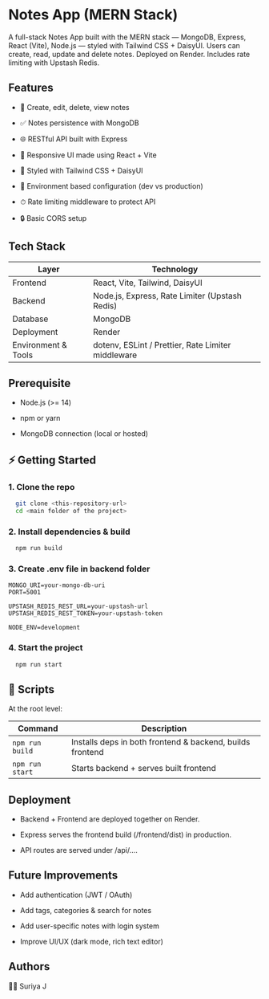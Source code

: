 
# Notes App (MERN Stack)

A full-stack Notes App built with the MERN stack — MongoDB, Express, React (Vite), Node.js — styled with Tailwind CSS + DaisyUI. Users can create, read, update and delete notes. Deployed on Render. Includes rate limiting with Upstash Redis.


## Features

- 📄 Create, edit, delete, view notes

- ✅ Notes persistence with MongoDB

- 🌐 RESTful API built with Express

- 📱 Responsive UI made using React + Vite

- 🎨 Styled with Tailwind CSS + DaisyUI

- 🚀 Environment based configuration (dev vs production)

- ⏱ Rate limiting middleware to protect API

- 🔒 Basic CORS setup


## Tech Stack

| Layer               | Technology                                                   |
| ------------------- | ------------------------------------------------------------ |
| Frontend            | React, Vite, Tailwind, DaisyUI                               |
| Backend             | Node.js, Express, Rate Limiter (Upstash Redis)                                             |
| Database            | MongoDB                                                      |
| Deployment          | Render                                                       |
| Environment & Tools | dotenv, ESLint / Prettier, Rate Limiter middleware |



## Prerequisite

- Node.js (>= 14)

- npm or yarn

- MongoDB connection (local or hosted)
## ⚡ Getting Started

### 1. Clone the repo

```bash
  git clone <this-repository-url>
  cd <main folder of the project>
```

### 2. Install dependencies & build

```bash
  npm run build
```

### 3. Create .env file in backend folder

``` 
MONGO_URI=your-mongo-db-uri
PORT=5001

UPSTASH_REDIS_REST_URL=your-upstash-url
UPSTASH_REDIS_REST_TOKEN=your-upstash-token

NODE_ENV=development
```

### 4. Start the project

```bash
  npm run start
```


## 🔑 Scripts
At the root level:

| Command         | Description                                               |
| --------------- | --------------------------------------------------------- |
| `npm run build` | Installs deps in both frontend & backend, builds frontend |
| `npm run start` | Starts backend + serves built frontend                    |





    
## Deployment

- Backend + Frontend are deployed together on Render.

- Express serves the frontend build (/frontend/dist) in production.

- API routes are served under /api/....


## Future Improvements

- Add authentication (JWT / OAuth)

- Add tags, categories & search for notes

- Add user-specific notes with login system

- Improve UI/UX (dark mode, rich text editor)

## Authors

👨‍💻 Suriya J

